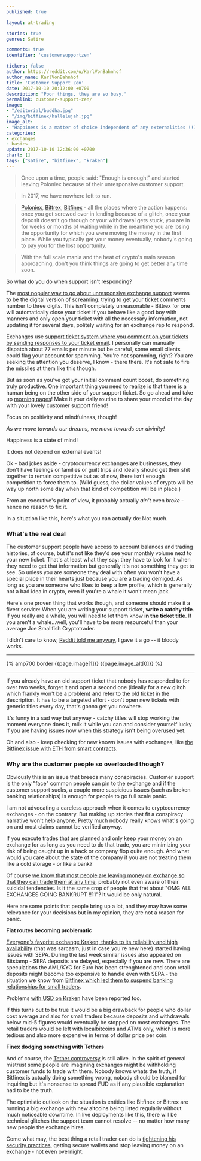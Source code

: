 ```yaml
---
published: true

layout: at-trading

stories: true
genres: Satire

comments: true
identifier: 'customersupportzen'

tickers: false
author: https://reddit.com/u/KarlVonBahnhof
author_name: KarlVonBahnhof
title: 'Customer Support Zen'
date: 2017-10-10 20:12:00 +0700
description: "Poor things, they are so busy."
permalink: customer-support-zen/
image:
- "/editorial/buddha.jpg"
- "/img/bitfinex/hallelujah.jpg"
image_alt:
- "Happiness is a matter of choice independent of any externalities !!1"
categories:
- exchanges
- basics
update: 2017-10-10 12:36:00 +0700
chart: []
tags: ["satire", "bitfinex", "kraken"]
---
```


> Once upon a time, people said: "Enough is enough!" and started leaving Poloniex because of their unresponsive customer support.

> In 2017, we have nowhere left to run.

> [Poloniex](https://poloniex.com), [Bittrex](https://bittrex.com), [Bitfinex](https://www.bitfinex.com/?refcode=5egV78YtlC) - all the places where the action happens: once you get screwed over in lending because of a glitch, once your deposit doesn't go through or your withdrawal gets stuck, you are in for weeks or months of waiting while in the meantime you are losing the opportunity for which you were moving the money in the first place. While you typically get your money eventually, nobody's going to pay you for the lost opportunity.

> With the full scale mania and the heat of crypto's main season approaching, don't you think things are going to get better any time soon.


So what do you do when support isn't responding?

The [most popular way to go about unresponsive exchange support](https://www.reddit.com/r/BitcoinBeginners/comments/6icivu/how_to_get_poloniex_to_respond_to_tickets/) seems to be the digital version of screaming: trying to get your ticket comments number to three digits. This isn't completely unreasonable - Bittrex for one will automatically close your ticket if you behave like a good boy with manners and only open your ticket with all the necessary information, not updating it for several days, politely waiting for an exchange rep to respond.

Exchanges use [support ticket system where you comment on your tickets by sending responses to your ticket email](https://medium.freecodecamp.org/how-i-hacked-hundreds-of-companies-through-their-helpdesk-b7680ddc2d4c). I personally can manually dispatch about 77 emails per minute but be careful, some email clients could flag your account for spamming. You're not spamming, right? You are seeking the attention you deserve, I know - there there. It's not safe to fire the missiles at them like this though.  

But as soon as you've got your initial comment count boost, do something truly productive. One important thing you need to realize is that there is a human being on the other side of your support ticket. So go ahead and take up [morning pages](https://www.theguardian.com/lifeandstyle/2014/oct/03/morning-pages-change-your-life-oliver-burkeman)! Make it your daily routine to share your mood of the day with your lovely customer support friend!

Focus on positivity and mindfulness, though!

*As we move towards our dreams, we move towards our divinity!*

Happiness is a state of mind!

It does not depend on external events!

Ok - bad jokes aside - cryptocurrency exchanges are businesses, they don't have feelings or families or guilt trips and ideally should get their shit together to remain competitive but as of now, there isn't enough competition to force them to. (Wild guess, the dollar values of crypto will be way up north some day when that kind of competition will be in place.)

From an executive's point of view, it probably actually *ain't* even *broke* - hence no reason to fix it.

In a situation like this, here's what you can actually do: Not much.

### What's the real deal

The customer support people have access to account balances and trading histories, of course, but it's not like they'd see your monthly volume next to your new ticket. That's at least what they say: they have to look for it when they need to get that information but generally it's not something they get to see. So unless you are someone they deal with often you won't have a special place in their hearts just because you are a trading demigod. As long as you are someone who likes to keep a low profile, which is generally not a bad idea in crypto, even if you're a whale it won't mean jack.

Here's one proven thing that works though, and someone should make it a fiverr service: When you are writing your support ticket, **write a catchy title**. If you really are a whale, you will need to let them know **in the ticket title**. If you aren't a whale...well, you'll have to be more resourceful than your average Joe Smallfish Cryptotrader.

I didn't care to know, [Reddit told me anyway](https://www.reddit.com/r/bitfinex/comments/6z1am0/disappearing_eth_deposits_from_smart_contracts_eg/dmsagvi/), I gave it a go -- it bloody works.

<hr>

{% amp700 border {{page.image[1]}} {{page.image_alt[0]}} %}

<hr>

If you already have an old support ticket that nobody has responded to for over two weeks, forget it and open a second one (ideally for a new glitch which frankly won't be a problem) and refer to the old ticket in the description. It has to be a targeted effort - don't open new tickets with generic titles every day, that's gonna get you nowhere.

It's funny in a sad way but anyway - catchy titles will stop working the moment everyone does it, milk it while you can and consider yourself lucky if you are having issues now when this strategy isn't being overused yet.

Oh and also - keep checking for new known issues with exchanges, like [the Bitfinex issue with ETH from smart contracts](https://www.altcointrading.net/bitifinex-eats-your-eth).

### Why are the customer people so overloaded though?

Obviously this is an issue that breeds many conspiracies. Customer support is the only "face" common people can pin to the exchange and if the customer support sucks, a couple more suspicious issues (such as broken banking relationships) is enough for people to go full scale panic.

I am not advocating a careless approach when it comes to cryptocurrency exchanges - on the contrary. But making up stories that fit a conspiracy narrative won't help anyone. Pretty much nobody really knows what's going on and most claims cannot be verified anyway.

If you execute trades that are planned and only keep your money on an exchange for as long as you need to do that trade, you are minimizing your risk of being caught up in a hack or company flop quite enough. And what would you care about the state of the company if you are not treating them like a cold storage - or like a bank?

Of course [we know that most people are leaving money on exchange so that they can trade them at any time](https://www.reddit.com/r/AltcoinTrader/comments/6yedat/strawpoll_do_you_keep_money_on_an_exchange/), probably not even aware of their suicidal tendencies. Is it the same crop of people that fret about "OMG ALL EXCHANGES GOING BANKRUPT !!11"? It would be only natural.

Here are some points that people bring up a lot, and they may have some relevance for your decisions but in my opinion, they are not a reason for panic.

**Fiat routes becoming problematic**

[Everyone's favorite exchange Kraken, thanks to its reliability and high availability](https://www.reddit.com/r/BitcoinMarkets/comments/72jvqi/help_me_leave_kraken_i_have_had_enough_of_their/) (that was sarcasm, just in case you're new here) started having issues with SEPA. During the last week similar issues also appeared on Bitstamp - SEPA deposits are delayed, especially if you are new. There are speculations the AML/KYC for Euro has been strenghtened and soon retail deposits might become too expensive to handle even with SEPA - the situation we know from [Bitfinex which led them to suspend banking relationships for small traders](https://www.altcointrading.net/bitfinex-banking).

Problems [with USD on Kraken](https://www.reddit.com/r/Bitcoin/comments/72j7ur/kraken_no_longer_allowing_usd_withdraw_for_usa/) have been reported too.

If this turns out to be true it would be a big drawback for people who dollar cost average and also for small traders because deposits and withdrawals below mid-5 figures would eventually be stopped on most exchanges. The retail traders would be left with localbitcoins and ATMs only, which is more tedious and also more expensive in terms of dollar price per coin.

**Finex dodging something with Tethers**

And of course, the [Tether controversy](https://www.reddit.com/r/Bitcoin/comments/6ypy58/the_truth_about_bitfinex_and_tether/) is still alive. In the spirit of general mistrust some people are imagining exchanges might be withholding customer funds to trade with them. Nobody knows whats the truth, if Bitfinex is actually doing something wrong, nobody should be blamed for inquiring but it's nonsense to spread FUD as if any plausible explanation had to be the truth.

The optimistic outlook on the situation is entities like Bitfinex or Bittrex are running a big exchange with new altcoins being listed regularly without much noticeable downtime. In live deployments like this, there will be technical glitches the support team cannot resolve -- no matter how many new people the exchange hires.

Come what may, the best thing a retail trader can do is [tightening his security practices](https://www.altcointrading.net/security/), getting secure wallets and stop leaving money on an exchange - not even overnight.
